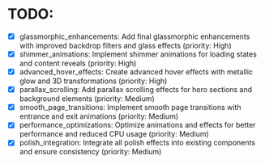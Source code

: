 # TODO:

- [x] glassmorphic_enhancements: Add final glassmorphic enhancements with improved backdrop filters and glass effects (priority: High)
- [x] shimmer_animations: Implement shimmer animations for loading states and content reveals (priority: High)
- [x] advanced_hover_effects: Create advanced hover effects with metallic glow and 3D transformations (priority: High)
- [x] parallax_scrolling: Add parallax scrolling effects for hero sections and background elements (priority: Medium)
- [x] smooth_page_transitions: Implement smooth page transitions with entrance and exit animations (priority: Medium)
- [x] performance_optimizations: Optimize animations and effects for better performance and reduced CPU usage (priority: Medium)
- [x] polish_integration: Integrate all polish effects into existing components and ensure consistency (priority: Medium)
